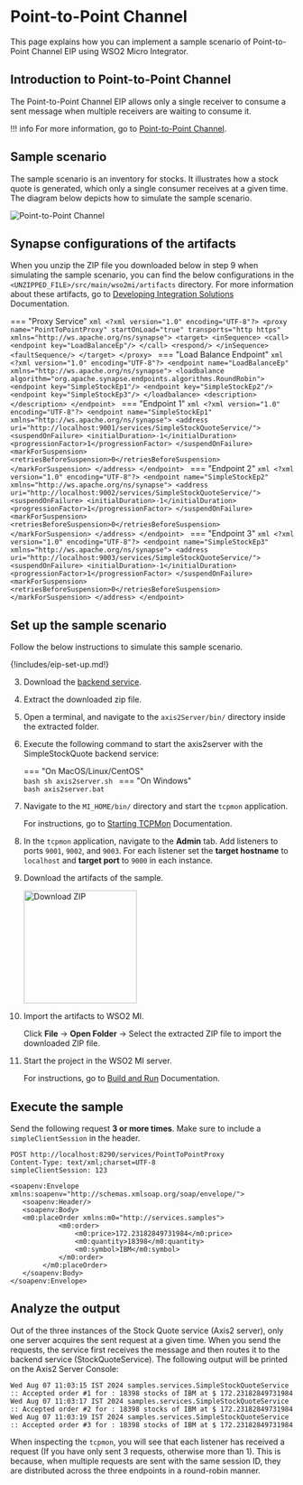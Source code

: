# Point-to-Point Channel

This page explains how you can implement a sample scenario of Point-to-Point Channel EIP using WSO2 Micro Integrator.

## Introduction to Point-to-Point Channel

The Point-to-Point Channel EIP allows only a single receiver to consume a sent message when multiple receivers are waiting to consume it.

!!! info
    For more information, go to [Point-to-Point Channel](http://www.eaipatterns.com/PointToPointChannel.html). 

## Sample scenario

The sample scenario is an inventory for stocks. It illustrates how a stock quote is generated, which only a single consumer receives at a given time. The diagram below depicts how to simulate the sample scenario.

![Point-to-Point Channel]({{base_path}}/assets/img/learn/enterprise-integration-patterns/messaging-channels/point-to-point.png)

## Synapse configurations of the artifacts

When you unzip the ZIP file you downloaded below in step 9 when simulating the sample scenario, you can find the below configurations in the `<UNZIPPED_FILE>/src/main/wso2mi/artifacts` directory. For more information about these artifacts, go to [Developing Integration Solutions]({{base_path}}/develop/intro-integration-development/) Documentation.

=== "Proxy Service"
    ```xml
    <?xml version="1.0" encoding="UTF-8"?>
    <proxy name="PointToPointProxy" startOnLoad="true" transports="http https" xmlns="http://ws.apache.org/ns/synapse">
        <target>
            <inSequence>
                <call>
                    <endpoint key="LoadBalanceEp"/>
                </call>
                <respond/>
            </inSequence>
            <faultSequence/>
        </target>
    </proxy>
    ```
=== "Load Balance Endpoint"
    ```xml
    <?xml version="1.0" encoding="UTF-8"?>
    <endpoint name="LoadBalanceEp" xmlns="http://ws.apache.org/ns/synapse">
        <loadbalance algorithm="org.apache.synapse.endpoints.algorithms.RoundRobin">
            <endpoint key="SimpleStockEp1"/>
            <endpoint key="SimpleStockEp2"/>
            <endpoint key="SimpleStockEp3"/>
        </loadbalance>
        <description></description>
    </endpoint>
    ```
=== "Endpoint 1"
    ```xml
    <?xml version="1.0" encoding="UTF-8"?>
    <endpoint name="SimpleStockEp1" xmlns="http://ws.apache.org/ns/synapse">
        <address uri="http://localhost:9001/services/SimpleStockQuoteService/">
            <suspendOnFailure>
                <initialDuration>-1</initialDuration>
                <progressionFactor>1</progressionFactor>
            </suspendOnFailure>
            <markForSuspension>
                <retriesBeforeSuspension>0</retriesBeforeSuspension>
            </markForSuspension>
        </address>
    </endpoint>
    ```
=== "Endpoint 2"
    ```xml
    <?xml version="1.0" encoding="UTF-8"?>
    <endpoint name="SimpleStockEp2" xmlns="http://ws.apache.org/ns/synapse">
        <address uri="http://localhost:9002/services/SimpleStockQuoteService/">
            <suspendOnFailure>
                <initialDuration>-1</initialDuration>
                <progressionFactor>1</progressionFactor>
            </suspendOnFailure>
            <markForSuspension>
                <retriesBeforeSuspension>0</retriesBeforeSuspension>
            </markForSuspension>
        </address>
    </endpoint>
    ```
=== "Endpoint 3"
    ```xml
    <?xml version="1.0" encoding="UTF-8"?>
    <endpoint name="SimpleStockEp3" xmlns="http://ws.apache.org/ns/synapse">
        <address uri="http://localhost:9003/services/SimpleStockQuoteService/">
            <suspendOnFailure>
                <initialDuration>-1</initialDuration>
                <progressionFactor>1</progressionFactor>
            </suspendOnFailure>
            <markForSuspension>
                <retriesBeforeSuspension>0</retriesBeforeSuspension>
            </markForSuspension>
        </address>
    </endpoint>
    ```

## Set up the sample scenario

Follow the below instructions to simulate this sample scenario.

{!includes/eip-set-up.md!}

3. Download the [backend service](https://github.com/wso2-docs/WSO2_EI/blob/master/Back-End-Service/axis2Server.zip).

4. Extract the downloaded zip file.

5. Open a terminal, and navigate to the `axis2Server/bin/` directory inside the extracted folder.

6. Execute the following command to start the axis2server with the SimpleStockQuote backend service:

    === "On MacOS/Linux/CentOS"   
          ```bash
          sh axis2server.sh
          ```
    === "On Windows"                
          ```bash
          axis2server.bat
          ```

7. Navigate to the `MI_HOME/bin/` directory and start the `tcpmon` application. 

    For instructions, go to [Starting TCPMon]({{base_path}}/observe-and-manage/classic-observability-tcp/starting-tcp-mon/) Documentation.

8. In the `tcpmon` application, navigate to the **Admin** tab. Add listeners to ports `9001`, `9002`, and `9003`. For each listener set the **target hostname** to `localhost` and **target port** to `9000` in each instance.

9. Download the artifacts of the sample.

    <a href="{{base_path}}/assets/attachments/learn/enterprise-integration-patterns/PointToPointChannel.zip">
        <img src="{{base_path}}/assets/img/integrate/connectors/download-zip.png" width="200" alt="Download ZIP">
    </a>

10. Import the artifacts to WSO2 MI.

    Click **File** -> **Open Folder** -> Select the extracted ZIP file to import the downloaded ZIP file.

11. Start the project in the WSO2 MI server.

    For instructions, go to [Build and Run]("{{base_path}}/develop/deploy-artifacts/#build-and-run") Documentation.

## Execute the sample

Send the following request **3 or more times**. Make sure to include a `simpleClientSession` in the header.

```
POST http://localhost:8290/services/PointToPointProxy
Content-Type: text/xml;charset=UTF-8
simpleClientSession: 123

<soapenv:Envelope xmlns:soapenv="http://schemas.xmlsoap.org/soap/envelope/">
   <soapenv:Header/>
   <soapenv:Body>
   <m0:placeOrder xmlns:m0="http://services.samples">
            <m0:order>
                <m0:price>172.23182849731984</m0:price>
                <m0:quantity>18398</m0:quantity>
                <m0:symbol>IBM</m0:symbol>
            </m0:order>
        </m0:placeOrder>
   </soapenv:Body>
</soapenv:Envelope>
```

## Analyze the output

Out of the three instances of the Stock Quote service (Axis2 server), only one server acquires the sent request at a given time. When you send the requests, the service first receives the message and then routes it to the backend service (StockQuoteService). The following output will be printed on the Axis2 Server Console: 

```
Wed Aug 07 11:03:15 IST 2024 samples.services.SimpleStockQuoteService  :: Accepted order #1 for : 18398 stocks of IBM at $ 172.23182849731984
Wed Aug 07 11:03:17 IST 2024 samples.services.SimpleStockQuoteService  :: Accepted order #2 for : 18398 stocks of IBM at $ 172.23182849731984
Wed Aug 07 11:03:19 IST 2024 samples.services.SimpleStockQuoteService  :: Accepted order #3 for : 18398 stocks of IBM at $ 172.23182849731984
```

When inspecting the `tcpmon`, you will see that each listener has received a request (If you have only sent 3 requests, otherwise more than 1). This is because, when multiple requests are sent with the same session ID, they are distributed across the three endpoints in a round-robin manner.
